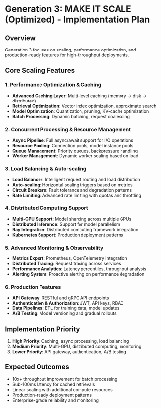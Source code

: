 # Generation 3: MAKE IT SCALE (Optimized) - Implementation Plan

## Overview
Generation 3 focuses on scaling, performance optimization, and production-ready features for high-throughput deployments.

## Core Scaling Features

### 1. Performance Optimization & Caching
- **Advanced Caching Layer**: Multi-level caching (memory → disk → distributed)
- **Retrieval Optimization**: Vector index optimization, approximate search
- **Model Optimization**: Quantization, pruning, KV-cache optimization
- **Batch Processing**: Dynamic batching, request coalescing

### 2. Concurrent Processing & Resource Management  
- **Async Pipeline**: Full async/await support for I/O operations
- **Resource Pooling**: Connection pools, model instance pools
- **Queue Management**: Priority queues, backpressure handling
- **Worker Management**: Dynamic worker scaling based on load

### 3. Load Balancing & Auto-scaling
- **Load Balancer**: Intelligent request routing and load distribution
- **Auto-scaling**: Horizontal scaling triggers based on metrics
- **Circuit Breakers**: Fault tolerance and degradation patterns
- **Rate Limiting**: Advanced rate limiting with quotas and throttling

### 4. Distributed Computing Support
- **Multi-GPU Support**: Model sharding across multiple GPUs
- **Distributed Inference**: Support for model parallelism
- **Ray Integration**: Distributed computing framework integration
- **Kubernetes Support**: Production deployment patterns

### 5. Advanced Monitoring & Observability
- **Metrics Export**: Prometheus, OpenTelemetry integration
- **Distributed Tracing**: Request tracing across services
- **Performance Analytics**: Latency percentiles, throughput analysis
- **Alerting System**: Proactive alerting on performance degradation

### 6. Production Features
- **API Gateway**: RESTful and gRPC API endpoints
- **Authentication & Authorization**: JWT, API keys, RBAC
- **Data Pipelines**: ETL for training data, model updates
- **A/B Testing**: Model versioning and gradual rollouts

## Implementation Priority
1. **High Priority**: Caching, async processing, load balancing
2. **Medium Priority**: Multi-GPU, distributed computing, monitoring
3. **Lower Priority**: API gateway, authentication, A/B testing

## Expected Outcomes
- 10x+ throughput improvement for batch processing
- Sub-100ms latency for cached retrievals
- Linear scaling with additional compute resources
- Production-ready deployment patterns
- Enterprise-grade reliability and monitoring